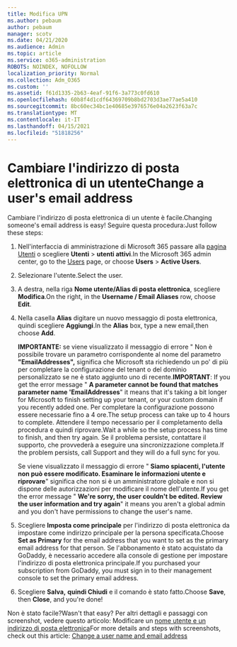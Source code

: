 ```yaml
---
title: Modifica UPN
ms.author: pebaum
author: pebaum
manager: scotv
ms.date: 04/21/2020
ms.audience: Admin
ms.topic: article
ms.service: o365-administration
ROBOTS: NOINDEX, NOFOLLOW
localization_priority: Normal
ms.collection: Adm_O365
ms.custom: ''
ms.assetid: f61d1335-2b63-4eaf-91f6-3a773c0fd610
ms.openlocfilehash: 60b8f4d1cdf64369709b8bd2703d3ae77ae5a410
ms.sourcegitcommit: 8bc60ec34bc1e40685e3976576e04a2623f63a7c
ms.translationtype: MT
ms.contentlocale: it-IT
ms.lasthandoff: 04/15/2021
ms.locfileid: "51818256"
---
```

# <a name="change-a-users-email-address"></a><span data-ttu-id="d7cef-102">Cambiare l'indirizzo di posta elettronica di un utente</span><span class="sxs-lookup"><span data-stu-id="d7cef-102">Change a user's email address</span></span>

<span data-ttu-id="d7cef-103">Cambiare l'indirizzo di posta elettronica di un utente è facile.</span><span class="sxs-lookup"><span data-stu-id="d7cef-103">Changing someone's email address is easy!</span></span> <span data-ttu-id="d7cef-104">Seguire questa procedura:</span><span class="sxs-lookup"><span data-stu-id="d7cef-104">Just follow these steps:</span></span>
  
1. <span data-ttu-id="d7cef-105">Nell'interfaccia di amministrazione di Microsoft 365 passare alla [pagina Utenti](https://go.microsoft.com/fwlink/p/?linkid=834822) o scegliere **Utenti** \> **utenti attivi**.</span><span class="sxs-lookup"><span data-stu-id="d7cef-105">In the Microsoft 365 admin center, go to the [Users](https://go.microsoft.com/fwlink/p/?linkid=834822) page, or choose **Users** \> **Active Users**.</span></span>
    
2. <span data-ttu-id="d7cef-106">Selezionare l'utente.</span><span class="sxs-lookup"><span data-stu-id="d7cef-106">Select the user.</span></span>
    
3. <span data-ttu-id="d7cef-107">A destra, nella riga **Nome utente/Alias di posta elettronica**, scegliere **Modifica**.</span><span class="sxs-lookup"><span data-stu-id="d7cef-107">On the right, in the **Username / Email Aliases** row, choose **Edit**.</span></span>
    
4. <span data-ttu-id="d7cef-108">Nella casella **Alias** digitare un nuovo messaggio di posta elettronica, quindi scegliere **Aggiungi**.</span><span class="sxs-lookup"><span data-stu-id="d7cef-108">In the **Alias** box, type a new email,then choose **Add**.</span></span>
    
    <span data-ttu-id="d7cef-109">**IMPORTANTE:** se viene visualizzato il messaggio di errore " Non è possibile trovare un parametro corrispondente al nome del parametro **"EmailAddresses",** significa che Microsoft sta richiedendo un po' di più per completare la configurazione del tenant o del dominio personalizzato se ne è stato aggiunto uno di recente.</span><span class="sxs-lookup"><span data-stu-id="d7cef-109">**IMPORTANT**: If you get the error message " **A parameter cannot be found that matches parameter name 'EmailAddresses**" it means that it's taking a bit longer for Microsoft to finish setting up your tenant, or your custom domain if you recently added one.</span></span> <span data-ttu-id="d7cef-110">Per completare la configurazione possono essere necessarie fino a 4 ore.</span><span class="sxs-lookup"><span data-stu-id="d7cef-110">The setup process can take up to 4 hours to complete.</span></span> <span data-ttu-id="d7cef-111">Attendere il tempo necessario per il completamento della procedura e quindi riprovare.</span><span class="sxs-lookup"><span data-stu-id="d7cef-111">Wait a while so the setup process has time to finish, and then try again.</span></span> <span data-ttu-id="d7cef-112">Se il problema persiste, contattare il supporto, che provvederà a eseguire una sincronizzazione completa.</span><span class="sxs-lookup"><span data-stu-id="d7cef-112">If the problem persists, call Support and they will do a full sync for you.</span></span>
    
    <span data-ttu-id="d7cef-113">Se viene visualizzato il messaggio di errore " **Siamo spiacenti, l'utente non può essere modificato. Esaminare le informazioni utente e riprovare**" significa che non si è un amministratore globale e non si dispone delle autorizzazioni per modificare il nome dell'utente.</span><span class="sxs-lookup"><span data-stu-id="d7cef-113">If you get the error message " **We're sorry, the user couldn't be edited. Review the user information and try again**" it means you aren't a global admin and you don't have permissions to change the user's name.</span></span>
    
5. <span data-ttu-id="d7cef-114">Scegliere **Imposta come principale** per l'indirizzo di posta elettronica da impostare come indirizzo principale per la persona specificata.</span><span class="sxs-lookup"><span data-stu-id="d7cef-114">Choose **Set as Primary** for the email address that you want to set as the primary email address for that person.</span></span> <span data-ttu-id="d7cef-115">Se l'abbonamento è stato acquistato da GoDaddy, è necessario accedere alla console di gestione per impostare l'indirizzo di posta elettronica principale.</span><span class="sxs-lookup"><span data-stu-id="d7cef-115">If you purchased your subscription from GoDaddy, you must sign in to their management console to set the primary email address.</span></span> 
    
6. <span data-ttu-id="d7cef-116">Scegliere **Salva,** **quindi Chiudi** e il comando è stato fatto.</span><span class="sxs-lookup"><span data-stu-id="d7cef-116">Choose **Save**, then **Close**, and you're done!</span></span>
    
<span data-ttu-id="d7cef-117">Non è stato facile?</span><span class="sxs-lookup"><span data-stu-id="d7cef-117">Wasn't that easy?</span></span> <span data-ttu-id="d7cef-118">Per altri dettagli e passaggi con screenshot, vedere questo articolo: Modificare un [nome utente e un indirizzo di posta elettronica](https://docs.microsoft.com/microsoft-365/admin/add-users/change-a-user-name-and-email-address)</span><span class="sxs-lookup"><span data-stu-id="d7cef-118">For more details and steps with screenshots, check out this article: [Change a user name and email address](https://docs.microsoft.com/microsoft-365/admin/add-users/change-a-user-name-and-email-address)</span></span>
  


